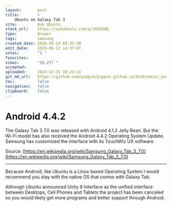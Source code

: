 ```yaml
---
layout:       post
title:        >
    Ubuntu on Galaxy Tab 3
site:         Ask Ubuntu
stack_url:    https://askubuntu.com/q/1014388
type:         Answer
tags:         samsung
created_date: 2018-03-13 03:35:28
edit_date:    2020-06-12 14:37:07
votes:        "1 "
favorites:    
views:        "10,277 "
accepted:     
uploaded:     2023-12-31 10:24:11
git_md_url:   https://github.com/pippim/pippim.github.io/blob/main/_posts/2018/2018-03-13-Ubuntu-on-Galaxy-Tab-3.md
toc:          false
navigation:   false
clipboard:    false
---
```


# Android 4.4.2

The Galaxy Tab 3 7.0 was released with Android 4.1.2 Jelly Bean. But the Wi-Fi model has also received the Android 4.4.2 Operating System Update. Samsung has customized the interface with its TouchWiz UX software.

Source: [https://en.wikipedia.org/wiki/Samsung_Galaxy_Tab_3_7.0](https://en.wikipedia.org/wiki/Samsung_Galaxy_Tab_3_7.0)

----------

Because Android, like Ubuntu is a Linux based Operating System I would recommend you stay with the native OS that comes with Galaxy Tab.

Although Ubuntu announced Unity 8 Interface as the unified interface between Desktops, Cell Phones and Tablets the project has been canceled so you would likely get more programs and better support through Android.
